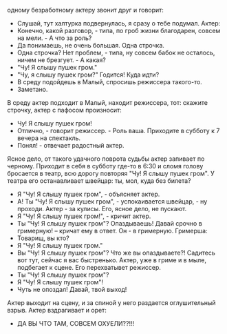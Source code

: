 одному безработному актеру звонит друг и говорит:
- Слушай, тут халтурка подвернулась, я сразу о тебе подумал.
Актер:
- Конечно, какой разговор, - типа, по гроб жизни благодарен, совсем на мели. - А что за роль?
- Да понимаешь, не очень большая. Одна строчка.
- Одна строчка? Нет проблем, - типа, ну совсем бабок не осталось, ничем не брезгует. - А какая?
- "Чу! Я слышу пушек гром."
- "Чу, я слышу пушек гром?" Годится! Куда идти?
- В среду подойдешь в Малый, спросишь режиссера такого-то.
- Заметано.

В среду актер подходит в Малый, находит режиссера, тот: скажите строчку, актер с пафосом произносит:
- Чу! Я слышу пушек гром!
- Отлично, - говорит режиссер. - Роль ваша. Приходите в субботу к 7 вечера на спектакль.
- Понял! - отвечает радостный актер.

Ясное дело, от такого удачного поврота судьбы актер запивает по черному. Приходит в себя в субботу где-то в 6:30 и сломя голову
бросается в театр, всю дорогу повторяя "Чу! Я слышу пушек гром". У театра его останавливает швейцар: ты, мол, куда без билета?
- Я "Чу! Я слышу пушек гром", - объясняет актер.
- А! Ты "Чу! Я слышу пушек гром", - успокаивается швейцар, - ну проходи.
Актер - за кулисы. Его, ясное дело, не пускают.
- Я "Чу! Я слышу пушек гром!", - кричит актер.
- Ты "Чу! Я слышу пушек гром"? Опаздываешь! Давай срочно в гримерную! – кричат ему в ответ.
Он - в гримерную. Гримерша:
- Товарищ, вы кто?
- Я "Чу! Я слышу пушек гром."
- Вы "Чу! Я слышу пушек гром"? Что же вы опаздываете?! Садитесь вот тут, сейчас я вас быстренько.
Актер, уже в гриме и в мыле, подбегает к сцене. Его перехватывет режиссер.
- Ты "Чу! Я слышу пушек гром"?
- Я "Чу! Я слышу пушек гром"!
- Чуть не опоздал! Давай, твой выход!

Актер выходит на сцену, и за спиной у него раздается оглушительный взрыв. Актер вздрагивает и орет:
- ДА ВЫ ЧТО ТАМ, СОВСЕМ ОХУЕЛИ??!!!
